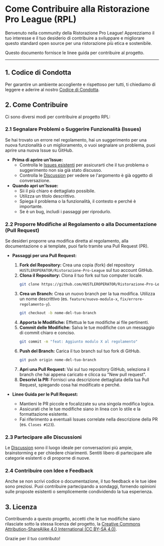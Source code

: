 # Come Contribuire alla Ristorazione Pro League (RPL)

Benvenuto nella community della Ristorazione Pro League! Apprezziamo il tuo interesse e il tuo desiderio di contribuire a sviluppare e migliorare questo standard open source per una ristorazione più etica e sostenibile.

Questo documento fornisce le linee guida per contribuire al progetto.

---

## 1. Codice di Condotta

Per garantire un ambiente accogliente e rispettoso per tutti, ti chiediamo di leggere e aderire al nostro [Codice di Condotta](CODE_OF_CONDUCT.md).

## 2. Come Contribuire

Ci sono diversi modi per contribuire al progetto RPL:

### 2.1 Segnalare Problemi o Suggerire Funzionalità (Issues)

Se hai trovato un errore nel regolamento, hai un suggerimento per una nuova funzionalità o un miglioramento, o vuoi segnalare un problema, puoi aprire una nuova Issue su GitHub.

*   **Prima di aprire un'Issue:**
    *   Controlla le [Issues esistenti](https://github.com/HUSTLEROPERATOR/Ristorazione-Pro-League/issues) per assicurarti che il tuo problema o suggerimento non sia già stato discusso.
    *   Controlla le [Discussion](https://github.com/HUSTLEROPERATOR/Ristorazione-Pro-League/discussions) per vedere se l'argomento è già oggetto di conversazione.
*   **Quando apri un'Issue:**
    *   Sii il più chiaro e dettagliato possibile.
    *   Utilizza un titolo descrittivo.
    *   Spiega il problema o la funzionalità, il contesto e perché è importante.
    *   Se è un bug, includi i passaggi per riprodurlo.

### 2.2 Proporre Modifiche al Regolamento o alla Documentazione (Pull Request)

Se desideri proporre una modifica diretta al regolamento, alla documentazione o ai template, puoi farlo tramite una Pull Request (PR).

*   **Passaggi per una Pull Request:**
    1.  **Fork del Repository:** Crea una copia (fork) del repository `HUSTLEROPERATOR/Ristorazione-Pro-League` sul tuo account GitHub.
    2.  **Clona il Repository:** Clona il tuo fork sul tuo computer locale.
        ```bash
        git clone https://github.com/HUSTLEROPERATOR/Ristorazione-Pro-League.git
        ```
    3.  **Crea un Branch:** Crea un nuovo branch per la tua modifica. Utilizza un nome descrittivo (es. `feature/nuovo-modulo-x`, `fix/errore-regolamento-y`).
        ```bash
        git checkout -b nome-del-tuo-branch
        ```
    4.  **Apporta le Modifiche:** Effettua le tue modifiche ai file pertinenti.
    5.  **Commit delle Modifiche:** Salva le tue modifiche con un messaggio di commit chiaro e conciso.
        ```bash
        git commit -m "feat: Aggiunto modulo X al regolamento"
        ```
    6.  **Push del Branch:** Carica il tuo branch sul tuo fork di GitHub.
        ```bash
        git push origin nome-del-tuo-branch
        ```
    7.  **Apri una Pull Request:** Vai sul tuo repository GitHub, seleziona il branch che hai appena caricato e clicca su "New pull request".
    8.  **Descrivi la PR:** Fornisci una descrizione dettagliata della tua Pull Request, spiegando cosa hai modificato e perché.

*   **Linee Guida per le Pull Request:**
    *   Mantieni le PR piccole e focalizzate su una singola modifica logica.
    *   Assicurati che le tue modifiche siano in linea con lo stile e la formattazione esistente.
    *   Fai riferimento a eventuali Issues correlate nella descrizione della PR (es. `Closes #123`).

### 2.3 Partecipare alle Discussioni

Le [Discussion](https://github.com/HUSTLEROPERATOR/Ristorazione-Pro-League/discussions) sono il luogo ideale per conversazioni più ampie, brainstorming e per chiedere chiarimenti. Sentiti libero di partecipare alle categorie esistenti o di proporne di nuove.

### 2.4 Contribuire con Idee e Feedback

Anche se non scrivi codice o documentazione, il tuo feedback e le tue idee sono preziosi. Puoi contribuire partecipando a sondaggi, fornendo opinioni sulle proposte esistenti o semplicemente condividendo la tua esperienza.

## 3. Licenza

Contribuendo a questo progetto, accetti che le tue modifiche siano rilasciate sotto la stessa licenza del progetto, la [Creative Commons Attribution-ShareAlike 4.0 International (CC BY-SA 4.0)](LICENSE).

Grazie per il tuo contributo!
